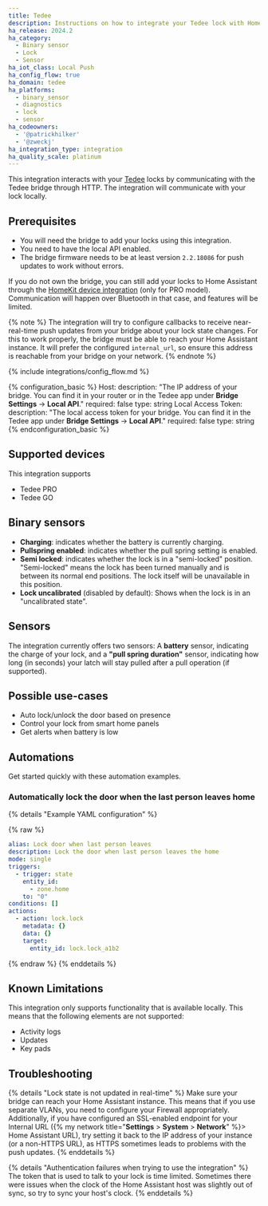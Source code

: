 ```yaml
---
title: Tedee
description: Instructions on how to integrate your Tedee lock with Home Assistant.
ha_release: 2024.2
ha_category:
  - Binary sensor
  - Lock
  - Sensor
ha_iot_class: Local Push
ha_config_flow: true
ha_domain: tedee
ha_platforms:
  - binary_sensor
  - diagnostics
  - lock
  - sensor
ha_codeowners:
  - '@patrickhilker'
  - '@zweckj'
ha_integration_type: integration
ha_quality_scale: platinum
---
```


This integration interacts with your [Tedee](https://tedee.com) locks by communicating with the Tedee bridge through HTTP. The integration will communicate with your lock locally.

## Prerequisites

- You will need the bridge to add your locks using this integration.
- You need to have the local API enabled.
- The bridge firmware needs to be at least version `2.2.18086` for push updates to work without errors.

If you do not own the bridge, you can still add your locks to Home Assistant through the [HomeKit device integration](/integrations/homekit_controller/) (only for PRO model). Communication will happen over Bluetooth in that case, and features will be limited.

{% note %}
The integration will try to configure callbacks to receive near-real-time push updates from your bridge about your lock state changes. For this to work properly, the bridge must be able to reach your Home Assistant instance. It will prefer the configured `internal_url`, so ensure this address is reachable from your bridge on your network.
{% endnote %}

{% include integrations/config_flow.md %}

{% configuration_basic %}
Host:
  description: "The IP address of your bridge. You can find it in your router or in the Tedee app under **Bridge Settings** -> **Local API**."
  required: false
  type: string
Local Access Token:
  description: "The local access token for your bridge. You can find it in the Tedee app under **Bridge Settings** -> **Local API**."
  required: false
  type: string
{% endconfiguration_basic %}

## Supported devices

This integration supports

- Tedee PRO
- Tedee GO

## Binary sensors

- **Charging**: indicates whether the battery is currently charging.
- **Pullspring enabled**: indicates whether the pull spring setting is enabled.
- **Semi locked**: indicates whether the lock is in a "semi-locked" position. "Semi-locked" means the lock has been turned manually and is between its normal end positions. The lock itself will be unavailable in this position.
- **Lock uncalibrated** (disabled by default): Shows when the lock is in an "uncalibrated state".

## Sensors

The integration currently offers two sensors: A **battery** sensor, indicating the charge of your lock, and a **"pull spring duration"** sensor, indicating how long (in seconds) your latch will stay pulled after a pull operation (if supported).

## Possible use-cases

- Auto lock/unlock the door based on presence
- Control your lock from smart home panels
- Get alerts when battery is low

## Automations

Get started quickly with these automation examples.

### Automatically lock the door when the last person leaves home

{% details "Example YAML configuration" %}

{% raw %}

```yaml
alias: Lock door when last person leaves
description: Lock the door when last person leaves the home
mode: single
triggers:
  - trigger: state
    entity_id:
      - zone.home
    to: "0"
conditions: []
actions:
  - action: lock.lock
    metadata: {}
    data: {}
    target:
      entity_id: lock.lock_a1b2
```

{% endraw %} {% enddetails %}

## Known Limitations

This integration only supports functionality that is available locally. This means that the following elements are not supported:

- Activity logs
- Updates
- Key pads

## Troubleshooting

{% details "Lock state is not updated in real-time" %}
Make sure your bridge can reach your Home Assistant instance. This means that if you use separate VLANs, you need to configure your Firewall appropriately. Additionally, if you have configured an SSL-enabled endpoint for your Internal URL ({% my network title="**Settings** > **System** > **Network**" %}> Home Assistant URL), try setting it back to the IP address of your instance (or a non-HTTPS URL), as HTTPS sometimes leads to problems with the push updates.
{% enddetails %}

{% details "Authentication failures when trying to use the integration" %}
The token that is used to talk to your lock is time limited. Sometimes there were issues when the clock of the Home Assistant host was slightly out of sync, so try to sync your host's clock.
{% enddetails %}
